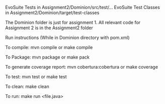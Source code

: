 EvoSuite Tests in Assignment2/Dominion/src/test/...
EvoSuite Test Classes in Assignment2/Dominion/target/test-classes

The Dominion folder is just for assignment 1.  All relevant code for Assignment 2 is in the Assignment2 folder

Run instructions (While in Dominion directory with pom.xml)


To compile: mvn compile or make compile

To Package: mvn package or make pack

To generate coverage report: mvn cobertura:cobertura or make coverage

To test: mvn test or make test

To clean: make clean

To run: make run <file.java>
